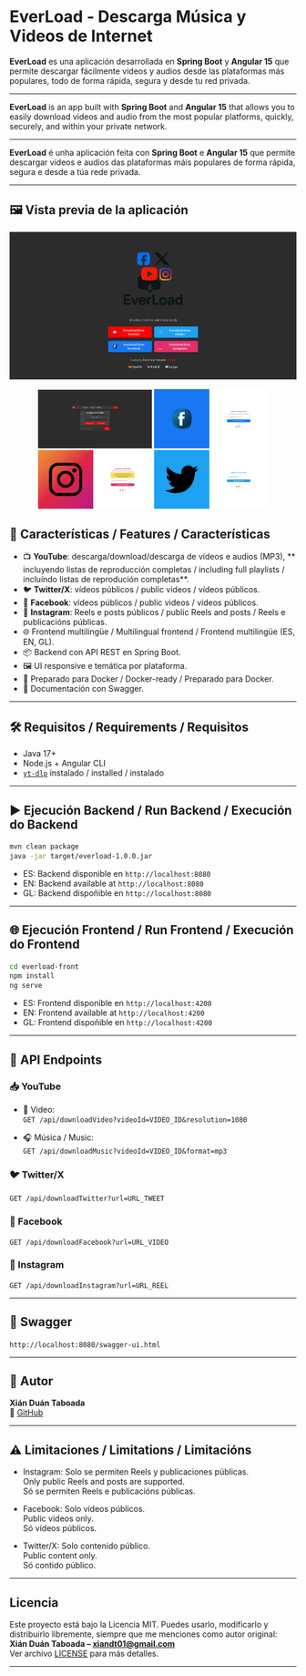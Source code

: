 # EverLoad - Descarga Música y Videos de Internet

**EverLoad** es una aplicación desarrollada en **Spring Boot** y **Angular 15** que permite descargar fácilmente videos y audios desde las plataformas más populares, todo de forma rápida, segura y desde tu red privada.

---

**EverLoad** is an app built with **Spring Boot** and **Angular 15** that allows you to easily download videos and audio from the most popular platforms, quickly, securely, and within your private network.

---

**EverLoad** é unha aplicación feita con **Spring Boot** e **Angular 15** que permite descargar vídeos e audios das plataformas máis populares de forma rápida, segura e desde a túa rede privada.

---
## 🖼️ Vista previa de la aplicación

<p align="center">
  <img src="docs/assets/HomeEverload.png" alt="Pantalla principal" width="600"/>
</p>

<p align="center">
  <img src="docs/assets/Download%20from%20YouTube.png" alt="YouTube" width="200"/>
  <img src="docs/assets/Download%20from%20Facebook.png" alt="Facebook" width="200"/>
  <img src="docs/assets/Download%20from%20Instagram.png" alt="Instagram" width="200"/>
  <img src="docs/assets/Download%20from%20X.png" alt="Twitter/X" width="200"/>
</p>


## 🚀 Características / Features / Características

- 📺 **YouTube**: descarga/download/descarga de vídeos e audios (MP3), ** incluyendo listas de reproducción completas / including full playlists / incluíndo listas de reprodución completas**.
- 🐦 **Twitter/X**: vídeos públicos / public videos / vídeos públicos.
- 📘 **Facebook**: vídeos públicos / public videos / vídeos públicos.
- 📸 **Instagram**: Reels e posts públicos / public Reels and posts / Reels e publicacións públicas.
- 🌐 Frontend multilingüe / Multilingual frontend / Frontend multilingüe (ES, EN, GL).
- 📦 Backend con API REST en Spring Boot.
- 🖼️ UI responsive e temática por plataforma.
- 🐳 Preparado para Docker / Docker-ready / Preparado para Docker.
- 📜 Documentación con Swagger.

---

## 🛠️ Requisitos / Requirements / Requisitos

- Java 17+
- Node.js + Angular CLI
- [`yt-dlp`](https://github.com/yt-dlp/yt-dlp) instalado / installed / instalado

---

## ▶️ Ejecución Backend / Run Backend / Execución do Backend

```bash
mvn clean package
java -jar target/everload-1.0.0.jar
```

- ES: Backend disponible en `http://localhost:8080`
- EN: Backend available at `http://localhost:8080`
- GL: Backend dispoñible en `http://localhost:8080`

---

## 🌐 Ejecución Frontend / Run Frontend / Execución do Frontend

```bash
cd everload-front
npm install
ng serve
```

- ES: Frontend disponible en `http://localhost:4200`
- EN: Frontend available at `http://localhost:4200`
- GL: Frontend dispoñible en `http://localhost:4200`

---

## 🔗 API Endpoints

### 📥 YouTube

- 🎥 Video:  
  `GET /api/downloadVideo?videoId=VIDEO_ID&resolution=1080`

- 🎧 Música / Music:  
  `GET /api/downloadMusic?videoId=VIDEO_ID&format=mp3`

### 🐦 Twitter/X

`GET /api/downloadTwitter?url=URL_TWEET`

### 📘 Facebook

`GET /api/downloadFacebook?url=URL_VIDEO`

### 📸 Instagram

`GET /api/downloadInstagram?url=URL_REEL`

---

## 📜 Swagger

`http://localhost:8080/swagger-ui.html`

---

## 👤 Autor

**Xián Duán Taboada**  
🔗 [GitHub](https://github.com/xianDT01)

---

## ⚠️ Limitaciones / Limitations / Limitacións

- Instagram: Solo se permiten Reels y publicaciones públicas.  
  Only public Reels and posts are supported.  
  Só se permiten Reels e publicacións públicas.

- Facebook: Solo vídeos públicos.  
  Public videos only.  
  Só vídeos públicos.

- Twitter/X: Solo contenido público.  
  Public content only.  
  Só contido público.

---
## Licencia

Este proyecto está bajo la Licencia MIT. Puedes usarlo, modificarlo y distribuirlo libremente, siempre que me menciones como autor original:  
**Xián Duán Taboada – xiandt01@gmail.com**  
Ver archivo [LICENSE](./LICENSE) para más detalles.

---